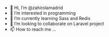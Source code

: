 - 👋 Hi, I’m @zahirolamadrid
- 👀 I’m interested in programming
- 🌱 I’m currently learning Sass and Redis
- 💞️ I’m looking to collaborate on Laravel project
- 📫 How to reach me ...

<!---
zahirolamadrid/zahirolamadrid is a ✨ special ✨ repository because its `README.md` (this file) appears on your GitHub profile.
You can click the Preview link to take a look at your changes.
--->
